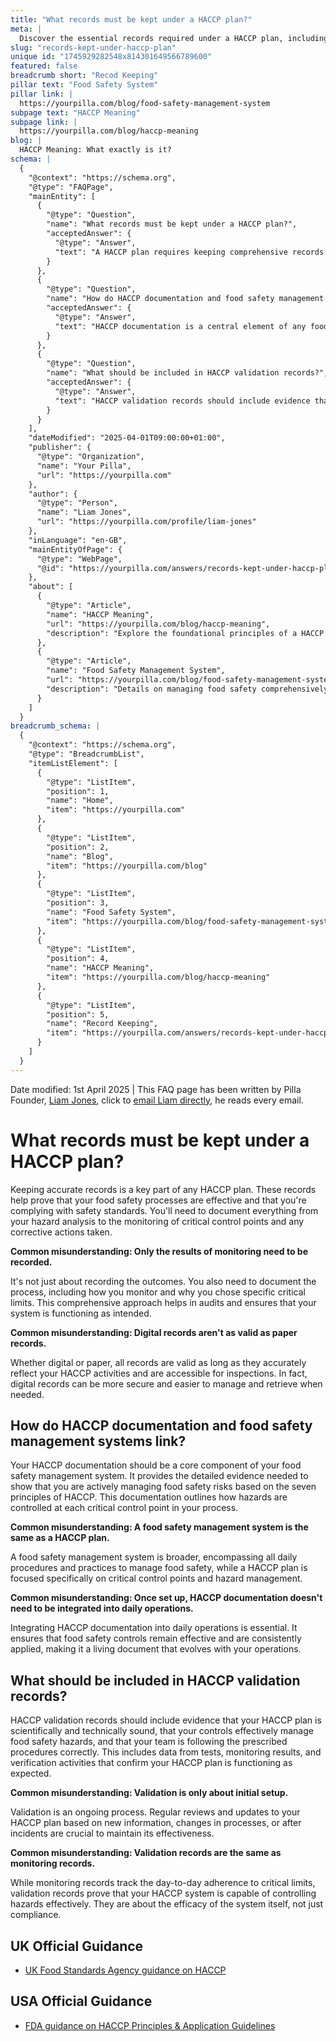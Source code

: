 ```yaml
---
title: "What records must be kept under a HACCP plan?"
meta: |
  Discover the essential records required under a HACCP plan, including how to document hazard analyses, critical control points, and corrective actions effectively.
slug: "records-kept-under-haccp-plan"
unique id: "1745929282548x814301649566789600"
featured: false
breadcrumb short: "Recod Keeping"
pillar text: "Food Safety System"
pillar link: |
  https://yourpilla.com/blog/food-safety-management-system
subpage text: "HACCP Meaning"
subpage link: |
  https://yourpilla.com/blog/haccp-meaning
blog: |
  HACCP Meaning: What exactly is it?
schema: |
  {
    "@context": "https://schema.org",
    "@type": "FAQPage",
    "mainEntity": [
      {
        "@type": "Question",
        "name": "What records must be kept under a HACCP plan?",
        "acceptedAnswer": {
          "@type": "Answer",
          "text": "A HACCP plan requires keeping comprehensive records to prove the effectiveness of your food safety processes and compliance with safety standards. You need to document all aspects from hazard analysis, monitoring of critical control points, to any corrective actions taken. This helps during audits and ensures the system functions as intended. Digital and paper records are equally valid if they accurately reflect HACCP activities and are readily accessible during inspections."
        }
      },
      {
        "@type": "Question",
        "name": "How do HACCP documentation and food safety management systems link?",
        "acceptedAnswer": {
          "@type": "Answer",
          "text": "HACCP documentation is a central element of any food safety management system, providing necessary evidence of proactive food safety risk management based on HACCP's seven principles. This documentation is essential for outlining hazard control at each critical point in the food process and must be integrated into daily operations to maintain efficacy."
        }
      },
      {
        "@type": "Question",
        "name": "What should be included in HACCP validation records?",
        "acceptedAnswer": {
          "@type": "Answer",
          "text": "HACCP validation records should include evidence that your HACCP plan is scientifically and technically sound, and that it effectively manages food safety hazards with your team correctly following the set procedures. This involves data from tests, monitoring results, and verification activities confirming that the HACCP plan operates as expected. Validation is ongoing, requiring regular revisions based on new data, process changes, or incidents to ensure continual effectiveness."
        }
      }
    ],
    "dateModified": "2025-04-01T09:00:00+01:00",
    "publisher": {
      "@type": "Organization",
      "name": "Your Pilla",
      "url": "https://yourpilla.com"
    },
    "author": {
      "@type": "Person",
      "name": "Liam Jones",
      "url": "https://yourpilla.com/profile/liam-jones"
    },
    "inLanguage": "en-GB",
    "mainEntityOfPage": {
      "@type": "WebPage",
      "@id": "https://yourpilla.com/answers/records-kept-under-haccp-plan"
    },
    "about": [
      {
        "@type": "Article",
        "name": "HACCP Meaning",
        "url": "https://yourpilla.com/blog/haccp-meaning",
        "description": "Explore the foundational principles of a HACCP plan, which underpin reliable food safety compliance strategies."
      },
      {
        "@type": "Article",
        "name": "Food Safety Management System",
        "url": "https://yourpilla.com/blog/food-safety-management-system",
        "description": "Details on managing food safety comprehensively through systems built on HACCP principles."
      }
    ]
  }
breadcrumb_schema: |
  {
    "@context": "https://schema.org",
    "@type": "BreadcrumbList",
    "itemListElement": [
      {
        "@type": "ListItem",
        "position": 1,
        "name": "Home",
        "item": "https://yourpilla.com"
      },
      {
        "@type": "ListItem",
        "position": 2,
        "name": "Blog",
        "item": "https://yourpilla.com/blog"
      },
      {
        "@type": "ListItem",
        "position": 3,
        "name": "Food Safety System",
        "item": "https://yourpilla.com/blog/food-safety-management-system"
      },
      {
        "@type": "ListItem",
        "position": 4,
        "name": "HACCP Meaning",
        "item": "https://yourpilla.com/blog/haccp-meaning"
      },
      {
        "@type": "ListItem",
        "position": 5,
        "name": "Record Keeping",
        "item": "https://yourpilla.com/answers/records-kept-under-haccp-plan"
      }
    ]
  }
---
```


Date modified: 1st April 2025 | This FAQ page has been written by Pilla Founder, [Liam Jones](https://yourpilla.com/profile/liam-jones), click to [email Liam directly](https://mailto:liam@yourpilla.com), he reads every email.

# What records must be kept under a HACCP plan?

Keeping accurate records is a key part of any HACCP plan. These records help prove that your food safety processes are effective and that you're complying with safety standards. You'll need to document everything from your hazard analysis to the monitoring of critical control points and any corrective actions taken.

**Common misunderstanding: Only the results of monitoring need to be recorded.**

It's not just about recording the outcomes. You also need to document the process, including how you monitor and why you chose specific critical limits. This comprehensive approach helps in audits and ensures that your system is functioning as intended.

**Common misunderstanding: Digital records aren't as valid as paper records.**

Whether digital or paper, all records are valid as long as they accurately reflect your HACCP activities and are accessible for inspections. In fact, digital records can be more secure and easier to manage and retrieve when needed.

## How do HACCP documentation and food safety management systems link?

Your HACCP documentation should be a core component of your food safety management system. It provides the detailed evidence needed to show that you are actively managing food safety risks based on the seven principles of HACCP. This documentation outlines how hazards are controlled at each critical control point in your process.

**Common misunderstanding: A food safety management system is the same as a HACCP plan.**

A food safety management system is broader, encompassing all daily procedures and practices to manage food safety, while a HACCP plan is focused specifically on critical control points and hazard management.

**Common misunderstanding: Once set up, HACCP documentation doesn't need to be integrated into daily operations.**

Integrating HACCP documentation into daily operations is essential. It ensures that food safety controls remain effective and are consistently applied, making it a living document that evolves with your operations.

## What should be included in HACCP validation records?

HACCP validation records should include evidence that your HACCP plan is scientifically and technically sound, that your controls effectively manage food safety hazards, and that your team is following the prescribed procedures correctly. This includes data from tests, monitoring results, and verification activities that confirm your HACCP plan is functioning as expected.

**Common misunderstanding: Validation is only about initial setup.**

Validation is an ongoing process. Regular reviews and updates to your HACCP plan based on new information, changes in processes, or after incidents are crucial to maintain its effectiveness.

**Common misunderstanding: Validation records are the same as monitoring records.**

While monitoring records track the day-to-day adherence to critical limits, validation records prove that your HACCP system is capable of controlling hazards effectively. They are about the efficacy of the system itself, not just compliance.

## UK Official Guidance

-   [UK Food Standards Agency guidance on HACCP](https://www.gov.uk/food-safety-hazard-analysis)

## USA Official Guidance

-   [FDA guidance on HACCP Principles & Application Guidelines](https://www.fda.gov/food/hazard-analysis-critical-control-point-haccp/haccp-principles-application-guidelines)